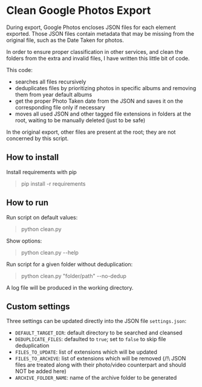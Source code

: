 # Clean Google Photos Export

During export, Google Photos encloses JSON files for each element exported. Those JSON files contain metadata that may be missing from the original file, such as the Date Taken for photos.

In order to ensure proper classification in other services, and clean the folders from the extra and invalid files, I have written this little bit of code.

This code:
* searches all files recursively
* deduplicates files by prioritizing photos in specific albums and removing them from year default albums
* get the proper Photo Taken date from the JSON and saves it on the corresponding file only if necessary
* moves all used JSON and other tagged file extensions in folders at the root, waiting to be manually deleted (just to be safe)

In the original export, other files are present at the root; they are not concerned by this script.

## How to install
Install requirements with pip
> pip install -r requirements

## How to run
Run script on default values:
> python clean.py

Show options:
> python clean.py --help

Run script for a given folder without deduplication:
> python clean.py "folder/path" --no-dedup

A log file will be produced in the working directory.


## Custom settings
Three settings can be updated directly into the JSON file `settings.json`:
* `DEFAULT_TARGET_DIR`: default directory to be searched and cleansed
* `DEDUPLICATE_FILES`: defaulted to `true`; set to `false` to skip file deduplication
* `FILES_TO_UPDATE`: list of extensions which will be updated 
* `FILES_TO_ARCHIVE`: list of extensions which will be removed (/!\ JSON files are treated along with their photo/video counterpart and should NOT be added here)
* `ARCHIVE_FOLDER_NAME`: name of the archive folder to be generated